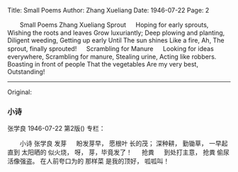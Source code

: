 Title: Small Poems
Author: Zhang Xueliang
Date: 1946-07-22
Page: 2

　　Small Poems
    Zhang Xueliang
          Sprout
　
     Hoping for early sprouts,
     Wishing the roots and leaves
     Grow luxuriantly;
     Deep plowing and planting,
     Diligent weeding,
     Getting up early
     Until
     The sun shines
     Like a fire,
     Ah,
     The sprout, finally sprouted!
　
            Scrambling for Manure
　
     Looking for ideas everywhere,
     Scrambling for manure,
     Stealing urine,
     Acting like robbers.
     Boasting in front of people
     That the vegetables
     Are my very best,
     Outstanding!



<hr /> 

Original: 


### 小诗
张学良
1946-07-22
第2版()
专栏：

　　小诗
    张学良
          发芽
　
     盼发芽早，
     愿根叶
     长的茂；
     深种耕，
     勤锄草，
     一早起
     直到
     太阳晒的
     似火烧，
     呀，
     芽，毕竟发了！
　
            抢粪
　
     到处打主意，
     抢粪
     偷尿
     活像强盗。
     在人前夸口为的
     那样菜
     是我的顶好，
     呱呱叫！
